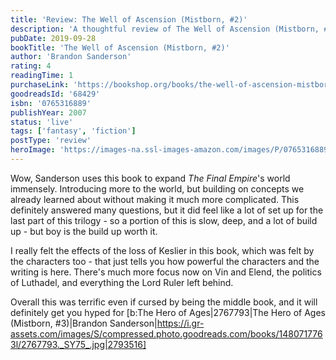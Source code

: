 ```yaml
---
title: 'Review: The Well of Ascension (Mistborn, #2)'
description: 'A thoughtful review of The Well of Ascension (Mistborn, #2) by Brandon Sanderson'
pubDate: 2019-09-28
bookTitle: 'The Well of Ascension (Mistborn, #2)'
author: 'Brandon Sanderson'
rating: 4
readingTime: 1
purchaseLink: 'https://bookshop.org/books/the-well-of-ascension-mistborn-2/9780765316882'
goodreadsId: '68429'
isbn: '0765316889'
publishYear: 2007
status: 'live'
tags: ['fantasy', 'fiction']
postType: 'review'
heroImage: 'https://images-na.ssl-images-amazon.com/images/P/0765316889.01.L.jpg'
---
```


Wow, Sanderson uses this book to expand *The Final Empire*'s world immensely. Introducing more to the world, but building on concepts we already learned about without making it much more complicated. This definitely answered many questions, but it did feel like a lot of set up for the last part of this trilogy - so a portion of this is slow, deep, and a lot of build up - but boy is the build up worth it.

I really felt the effects of the loss of Keslier in this book, which was felt by the characters too - that just tells you how powerful the characters and the writing is here. There's much more focus now on Vin and Elend, the politics of Luthadel, and everything the Lord Ruler left behind. 

Overall this was terrific even if cursed by being the middle book, and it will definitely get you hyped for [b:The Hero of Ages|2767793|The Hero of Ages (Mistborn, #3)|Brandon Sanderson|https://i.gr-assets.com/images/S/compressed.photo.goodreads.com/books/1480717763l/2767793._SY75_.jpg|2793516]